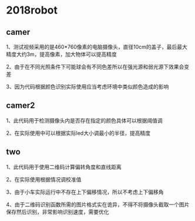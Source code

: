 # 2018robot
## camer ##
<p>1、测试视频采用的是460*760像素的电脑摄像头，直径10cm的盖子，最后最大精度大约3m，提高像素，加大物体可以提高精度</p>
<p>2、由于在不同光照条件下可能球会有不同色差所以在强光源和弱光源下效果会变差</p>
<p>3、因为代码根据颜色识别实际使用应当考虑环境中类似颜色造成的影响</p>

## camer2 ##
<p>1、此代码用于检测摄像头内是否存在指定的颜色具体可以根据阈值调</p>
<p>2、在实际使用中可以根据实际led大小调最小的半径，提高精度</p>


## two ##
<p>1、此代码用于使用二维码计算偏转角度和直线距离</p>
<p>2、在实际使用根据情况调校准值</p>
<p>3、由于小车实际运行中不存在上下偏移情况，所以不考虑上下偏移角</p>
<p>4、由于二维码识别函数所需的图片格式实在诡异，不得不将摄像头截取一个图片保存然后识别，非常影响识别速度，需要优化</p>
